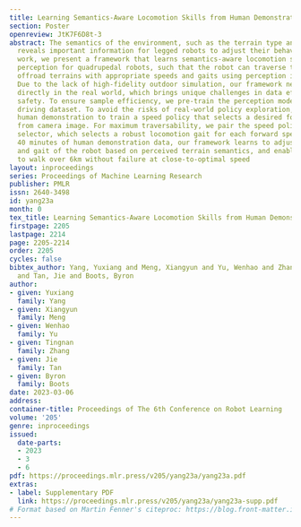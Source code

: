 ```yaml
---
title: Learning Semantics-Aware Locomotion Skills from Human Demonstration
section: Poster
openreview: JtK7F6D8t-3
abstract: The semantics of the environment, such as the terrain type and property,
  reveals important information for legged robots to adjust their behaviors. In this
  work, we present a framework that learns semantics-aware locomotion skills from
  perception for quadrupedal robots, such that the robot can traverse through complex
  offroad terrains with appropriate speeds and gaits using perception information.
  Due to the lack of high-fidelity outdoor simulation, our framework needs to be trained
  directly in the real world, which brings unique challenges in data efficiency and
  safety. To ensure sample efficiency, we pre-train the perception model with an off-road
  driving dataset. To avoid the risks of real-world policy exploration, we leverage
  human demonstration to train a speed policy that selects a desired forward speed
  from camera image. For maximum traversability, we pair the speed policy with a gait
  selector, which selects a robust locomotion gait for each forward speed. Using only
  40 minutes of human demonstration data, our framework learns to adjust the speed
  and gait of the robot based on perceived terrain semantics, and enables the robot
  to walk over 6km without failure at close-to-optimal speed
layout: inproceedings
series: Proceedings of Machine Learning Research
publisher: PMLR
issn: 2640-3498
id: yang23a
month: 0
tex_title: Learning Semantics-Aware Locomotion Skills from Human Demonstration
firstpage: 2205
lastpage: 2214
page: 2205-2214
order: 2205
cycles: false
bibtex_author: Yang, Yuxiang and Meng, Xiangyun and Yu, Wenhao and Zhang, Tingnan
  and Tan, Jie and Boots, Byron
author:
- given: Yuxiang
  family: Yang
- given: Xiangyun
  family: Meng
- given: Wenhao
  family: Yu
- given: Tingnan
  family: Zhang
- given: Jie
  family: Tan
- given: Byron
  family: Boots
date: 2023-03-06
address:
container-title: Proceedings of The 6th Conference on Robot Learning
volume: '205'
genre: inproceedings
issued:
  date-parts:
  - 2023
  - 3
  - 6
pdf: https://proceedings.mlr.press/v205/yang23a/yang23a.pdf
extras:
- label: Supplementary PDF
  link: https://proceedings.mlr.press/v205/yang23a/yang23a-supp.pdf
# Format based on Martin Fenner's citeproc: https://blog.front-matter.io/posts/citeproc-yaml-for-bibliographies/
---
```

